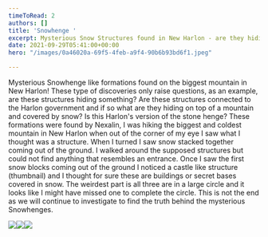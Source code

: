 ```yaml
---
timeToRead: 2
authors: []
title: 'Snowhenge '
excerpt: Mysterious Snow Structures found in New Harlon - are they hiding something?
date: 2021-09-29T05:41:00+00:00
hero: "/images/0a46020a-69f5-4feb-a9f4-90b6b93bd6f1.jpeg"

---
```

Mysterious Snowhenge like formations found on the biggest mountain in New Harlon! These type of discoveries only raise questions, as an example, are these structures hiding something? Are these structures connected to the Harlon government and if so what are they hiding on top of a mountain and covered by snow? Is this Harlon's version of the stone henge? These formations were found by Nexalin, I was hiking the biggest and coldest mountain in New Harlon when out of the corner of my eye I saw what I thought was a structure. When I turned I saw snow stacked together coming out of the ground. I walked around the supposed structures but could not find anything that resembles an entrance. Once I saw the first snow blocks coming out of the ground I noticed a castle like structure (thumbnail) and I thought for sure these are buildings or secret bases covered in snow. The weirdest part is all three are in a large circle and it looks like I might have missed one to complete the circle. This is not the end as we will continue to investigate to find the truth behind the mysterious Snowhenges. 

![](/images/38e4c08e-c3b4-4cb8-8942-90476e4b5a36.jpeg)![](/images/0a46020a-69f5-4feb-a9f4-90b6b93bd6f1.jpeg)![](/images/54da26da-a62c-4410-9d26-539f5feb066f.jpeg)